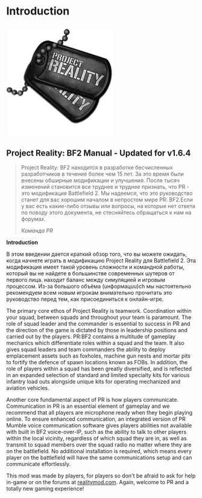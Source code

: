 # Introduction

## ![](../assets/PR_v1_Logo.png)

## **Project Reality: BF2 Manual - Updated for v1.6.4**

> Project Reality: BF2 находится в разработке бесчисленных разработчиков в течение более чем 15 лет. За это время были внесены обширные модификации и улучшения. После тысяч изменений становится все труднее и труднее признать, что PR - это модификация Battlefield 2. Мы надеемся, что это руководство станет для вас хорошим началом в непростом мире PR: BF2.Если у вас есть какие-либо отзывы или вопросы, на которые нет ответа по поводу этого документа, не стесняйтесь обращаться к нам на форумах.
>
> _Команда PR_

**Introduction**

В этом введении дается краткий обзор того, что вы можете ожидать, когда начнете играть в модификацию Project Reality для Battlefield 2. Эта модификация имеет такой уровень сложности и командной работы, который вы не найдете в большинстве современных шутеров от первого лица. находит баланс между симуляцией и игровым процессом. Из-за большого объёма (uнформацuu)ch мы настоятельно рекомендуем всем новым игрокам внимательно прочитать это руководство перед тем, как присоединиться к онлайн-игре.

The primary core ethos of Project Reality is teamwork. Coordination within your squad, between squads and throughout your team is paramount. The role of squad leader and the commander is essential to success in PR and the direction of the game is dictated by those in leadership positions and carried out by the players. PR:BF2 contains a multitude of gameplay mechanics which differentiate roles within a squad and the team. It also gives squad leaders and team commanders the ability to deploy emplacement assets such as foxholes, machine gun nests and mortar pits to fortify the defence of spawn locations known as FOBs. In addition, the role of players within a squad has been greatly diversified, and is reflected in an expanded selection of standard and limited specialty kits for various infantry load outs alongside unique kits for operating mechanized and aviation vehicles.

Another core fundamental aspect of PR is how players communicate. Communication in PR is an essential element of gameplay and we recommend that all players are microphone ready when they begin playing online. To ensure enhanced communication, an integrated version of PR Mumble voice communication software gives players abilities not available with built in BF2 voice-over-IP, such as the ability to talk to other players within the local vicinity, regardless of which squad they are in, as well as transmit to squad members over the squad radio no matter where they are on the battlefield. No additional installation is required, which means every player on the battlefield will have the same communications setup and can communicate effortlessly.

This mod was made by players, for players so don't be afraid to ask for help in-game or on the forums at [realitymod.com](https://www.realitymod.com/forum/forumdisplay.php?f=27). Again, welcome to PR and a totally new gaming experience!

